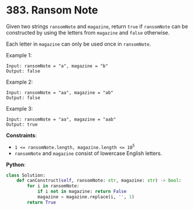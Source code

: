 # 383. Ransom Note

Given two strings `ransomNote` and `magazine`, return `true` if `ransomNote` can be constructed by using the letters from `magazine` and `false` otherwise.

Each letter in `magazine` can only be used once in `ransomNote`.

Example 1:
```
Input: ransomNote = "a", magazine = "b"
Output: false
```
Example 2:
```
Input: ransomNote = "aa", magazine = "ab"
Output: false
```
Example 3:
```
Input: ransomNote = "aa", magazine = "aab"
Output: true
```

__Constraints__:
* `1 <= ransomNote.length, magazine.length <= 10`<sup>`5`</sup>
* `ransomNote` and `magazine` consist of lowercase English letters.

__Python__:
```python
class Solution:
    def canConstruct(self, ransomNote: str, magazine: str) -> bool:
        for i in ransomNote:
            if i not in magazine: return False
            magazine = magazine.replace(i, '', 1)
        return True
```
